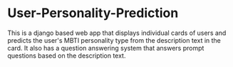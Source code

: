 # User-Personality-Prediction
This is a django based web app that displays individual cards of users and predicts the user's MBTI personality type from the description text in the card. It also has a question answering system that answers prompt questions based on the description text.

